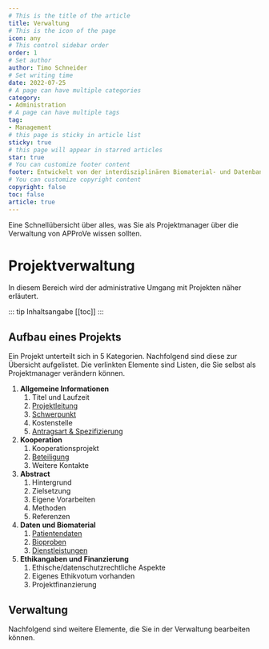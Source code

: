 ```yaml
---
# This is the title of the article
title: Verwaltung
# This is the icon of the page
icon: any
# This control sidebar order
order: 1
# Set author
author: Timo Schneider
# Set writing time
date: 2022-07-25
# A page can have multiple categories
category:
- Administration
# A page can have multiple tags
tag:
- Management
# this page is sticky in article list
sticky: true
# this page will appear in starred articles
star: true
# You can customize footer content
footer: Entwickelt von der interdisziplinären Biomaterial- und Datenbank Frankfurt (iBDF)
# You can customize copyright content
copyright: false
toc: false
article: true
---
```


Eine Schnellübersicht über alles, was Sie als Projektmanager über die Verwaltung von APProVe wissen sollten.

<!-- more -->

# Projektverwaltung
In diesem Bereich wird der administrative Umgang mit Projekten näher erläutert.

::: tip Inhaltsangabe
[[toc]]
:::

## Aufbau eines Projekts
Ein Projekt unterteilt sich in 5 Kategorien. Nachfolgend sind diese zur Übersicht aufgelistet.
Die verlinkten Elemente sind Listen, die Sie selbst als Projektmanager verändern können.

<ol>
  <li><b>Allgemeine Informationen</b>
    <ol>
      <li>Titel und Laufzeit</li>
      <li><a href="persons.md">Projektleitung</a></li>
      <li><a href="mainFocus.md">Schwerpunkt</a> </li>
      <li>Kostenstelle</li>
      <li><a href="inquiry.md">Antragsart & Spezifizierung</a></li>
    </ol>
  </li>
  <li><b>Kooperation</b>
    <ol>
      <li>Kooperationsprojekt</li>
      <li><a href="persons.md">Beteiligung</a></li>
      <li>Weitere Kontakte</li>
    </ol>
  </li>
  <li><b>Abstract</b>
    <ol>
      <li>Hintergrund</li>
      <li>Zielsetzung</li>
      <li>Eigene Vorarbeiten</li>
      <li>Methoden</li>
      <li>Referenzen</li>
    </ol>
  </li>
  <li><b>Daten und Biomaterial</b>
    <ol>
      <li><a href="patientData.md">Patientendaten</a></li>
      <li><a href="biosample.md">Bioproben</a></li>
      <li><a href="services.md">Dienstleistungen</a></li>
    </ol>
  </li>
  <li><b>Ethikangaben und Finanzierung</b>
    <ol>
      <li>Ethische/datenschutzrechtliche Aspekte</li>
      <li>Eigenes Ethikvotum vorhanden</li>
      <li>Projektfinanzierung</li>
    </ol>
  </li>
</ol>

## Verwaltung
Nachfolgend sind weitere Elemente, die Sie in der Verwaltung bearbeiten können.